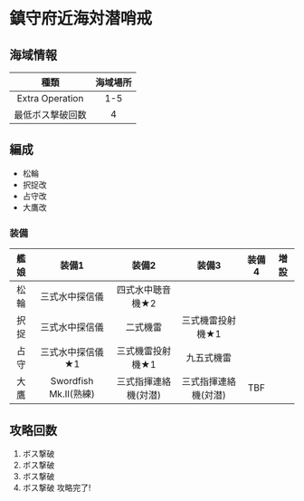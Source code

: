 # 鎮守府近海対潜哨戒

## 海域情報

| 種類 | 海域場所|
|:-:| :-:|
|Extra Operation| 1-5 |
|最低ボス撃破回数| 4 |

## 編成

- 松輪
- 択捉改
- 占守改
- 大鷹改

### 装備

| 艦娘 | 装備1                   | 装備2                | 装備3                | 装備4 | 増設 |
| :-:  | :---------------------: | :----------------:   | :---------:          | :-:   | :-:  |
| 松輪 | 三式水中探信儀          | 四式水中聴音機★2     |                      |       |      |
| 択捉 | 三式水中探信儀          | 二式機雷             | 三式機雷投射機★1       |       |      |
| 占守 | 三式水中探信儀★1        | 三式機雷投射機★1     | 九五式機雷           |       |      |
| 大鷹 | Swordfish Mk.II(熟練)   | 三式指揮連絡機(対潜) | 三式指揮連絡機(対潜) | TBF   |      |

## 攻略回数
1. ボス撃破
1. ボス撃破
1. ボス撃破
1. ボス撃破 攻略完了!